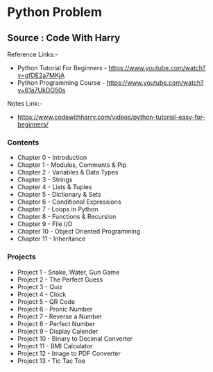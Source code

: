 # Python Problem

## Source : Code With Harry

Reference Links:-
 - Python Tutorial For Beginners - https://www.youtube.com/watch?v=gfDE2a7MKjA
 - Python Programming Course - https://www.youtube.com/watch?v=61a7UkDO50s
 
 Notes Link:- 
  - https://www.codewithharry.com/videos/python-tutorial-easy-for-beginners/

### Contents

- Chapter 0 - Introduction
- Chapter 1 - Modules, Comments & Pip
- Chapter 2 - Variables & Data Types
- Chapter 3 - Strings
- Chapter 4 - Lists & Tuples
- Chapter 5 - Dictionary & Sets
- Chapter 6 - Conditional Expressions
- Chapter 7 - Loops in Python
- Chapter 8 - Functions & Recursion
- Chapter 9 - File I/O
- Chapter 10 - Object Oriented Programming
- Chapter 11 - Inheritance

### Projects

- Project 1 - Snake, Water, Gun Game
- Project 2 - The Perfect Guess  
- Project 3 - Quiz
- Project 4 - Clock
- Project 5 -  QR Code
- Project 6 - Pronic Number
- Project 7 - Reverse a Number
- Project 8 - Perfect Number
- Project 9 - Display Calender
- Project 10 - Binary to Decimal Converter
- Project 11 - BMI Calculator
- Project 12 - Image to PDF Converter
- Project 13 - Tic Tac Toe
